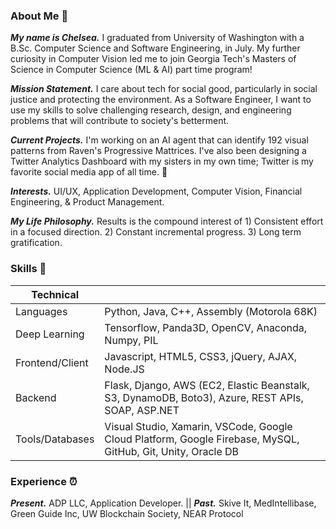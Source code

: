 

### About Me 💟
***My name is Chelsea.*** I graduated from University of Washington with a B.Sc. Computer Science and Software Engineering, in July. My further curiosity in Computer Vision led me to join Georgia Tech's Masters of Science in Computer Science (ML & AI) part time program! 

***Mission Statement.*** I care about tech for social good, particularly in social justice and protecting the environment. As a Software Engineer, I want to use my skills to solve challenging research, design, and engineering problems that will contribute to society's betterment. 

***Current Projects.*** I'm working on an AI agent that can identify 192 visual patterns from Raven's Progressive Mattrices. I've also been designing a Twitter Analytics Dashboard with my sisters in my own time; Twitter is my favorite social media app of all time. 👀

***Interests.*** UI/UX, Application Development, Computer Vision, Financial Engineering, & Product Management.

***My Life Philosophy.*** Results is the compound interest of 1) Consistent effort in a focused direction. 2) Constant incremental progress. 3) Long term gratification. 

### Skills 💭

| Technical  |  |
| ------------- | ------------- |
| Languages  | Python, Java, C++, Assembly (Motorola 68K)  |
| Deep Learning  | Tensorflow, Panda3D, OpenCV, Anaconda, Numpy, PIL|
| Frontend/Client  | Javascript, HTML5, CSS3, jQuery, AJAX, Node.JS|
| Backend |  Flask, Django, AWS (EC2, Elastic Beanstalk, S3, DynamoDB, Boto3), Azure, REST APIs, SOAP, ASP.NET|
| Tools/Databases  |Visual Studio, Xamarin, VSCode, Google Cloud Platform, Google Firebase, MySQL, GitHub, Git, Unity, Oracle DB |

### Experience ⏰

***Present.*** ADP LLC, Application Developer.  ||  ***Past.*** Skive It, MedIntellibase, Green Guide Inc, UW Blockchain Society, NEAR Protocol
